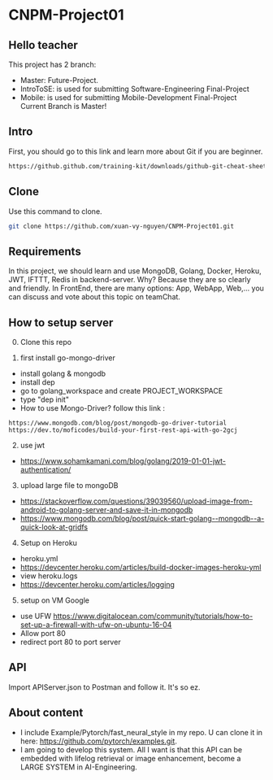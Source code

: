 # CNPM-Project01

## Hello teacher
This project has 2 branch:
- Master: Future-Project.
- IntroToSE: is used for submitting Software-Engineering Final-Project
- Mobile: is used for submitting Mobile-Development Final-Project <br/>
Current Branch is Master!

## Intro
First, you should go to this link and learn more about Git if you are beginner.
```bash
https://github.github.com/training-kit/downloads/github-git-cheat-sheet.pdf
```

## Clone 
Use this command to clone.

```bash
git clone https://github.com/xuan-vy-nguyen/CNPM-Project01.git
```

## Requirements
In this project, we should learn and use MongoDB, Golang, Docker, Heroku, JWT, IFTTT, Redis in backend-server. Why? Because they are so clearly and friendly.
In FrontEnd, there are many options: App, WebApp, Web,... you can discuss and vote about this topic on teamChat.

## How to setup server
0. Clone this repo

1. first install go-mongo-driver
- install golang & mongodb
- install dep
- go to golang_workspace and create PROJECT_WORKSPACE
- type "dep init"
- How to use Mongo-Driver? follow this link :
```
https://www.mongodb.com/blog/post/mongodb-go-driver-tutorial 
https://dev.to/moficodes/build-your-first-rest-api-with-go-2gcj
```

2.  use jwt
- https://www.sohamkamani.com/blog/golang/2019-01-01-jwt-authentication/

3. upload large file to mongoDB
- https://stackoverflow.com/questions/39039560/upload-image-from-android-to-golang-server-and-save-it-in-mongodb
- https://www.mongodb.com/blog/post/quick-start-golang--mongodb--a-quick-look-at-gridfs

4.  Setup on Heroku
- heroku.yml
- https://devcenter.heroku.com/articles/build-docker-images-heroku-yml
- view heroku.logs
- https://devcenter.heroku.com/articles/logging

5.  setup on VM Google 
- use UFW https://www.digitalocean.com/community/tutorials/how-to-set-up-a-firewall-with-ufw-on-ubuntu-16-04
- Allow port 80
- redirect port 80 to port server

## API 
Import APIServer.json to Postman and follow it. It's so ez.

## About content
- I include Example/Pytorch/fast_neural_style in my repo. U can clone it in here: https://github.com/pytorch/examples.git.
- I am going to develop this system. All I want is that this API can be embedded with lifelog retrieval or image enhancement, become a LARGE SYSTEM in AI-Engineering.